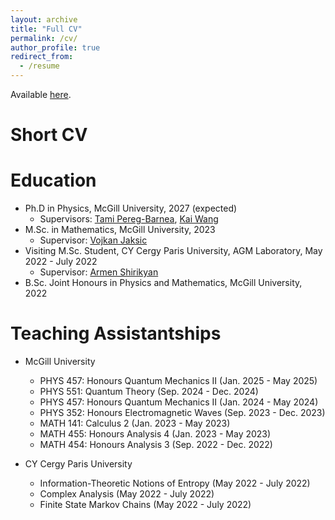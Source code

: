 ```yaml
---
layout: archive
title: "Full CV"
permalink: /cv/
author_profile: true
redirect_from:
  - /resume
---
```

Available [here](/files/cv.pdf).

Short CV
======

Education
======
* Ph.D in Physics, McGill University, 2027 (expected)
  * Supervisors: [Tami Pereg-Barnea](https://pbtami.wixsite.com/mysite-1), [Kai Wang](https://kw.physics.mcgill.ca/)
* M.Sc. in Mathematics, McGill University, 2023
  * Supervisor: [Vojkan Jaksic](https://jaksic.xyz/)
* Visiting M.Sc. Student, CY Cergy Paris University, AGM Laboratory, May 2022 - July 2022
  * Supervisor: [Armen Shirikyan](https://shirikyan.u-cergy.fr/)
* B.Sc. Joint Honours in Physics and Mathematics, McGill University, 2022

Teaching Assistantships
======
* McGill University
  * PHYS 457: Honours Quantum Mechanics II (Jan. 2025 - May 2025)
  * PHYS 551: Quantum Theory (Sep. 2024 - Dec. 2024)
  * PHYS 457: Honours Quantum Mechanics II (Jan. 2024 - May 2024)
  * PHYS 352: Honours Electromagnetic Waves (Sep. 2023 - Dec. 2023)
  * MATH 141: Calculus 2 (Jan. 2023 - May 2023)
  * MATH 455: Honours Analysis 4 (Jan. 2023 - May 2023)
  * MATH 454: Honours Analysis 3 (Sep. 2022 - Dec. 2022)
 
* CY Cergy Paris University
  * Information-Theoretic Notions of Entropy (May 2022 - July 2022)
  * Complex Analysis (May 2022 - July 2022)
  * Finite State Markov Chains (May 2022 - July 2022)
